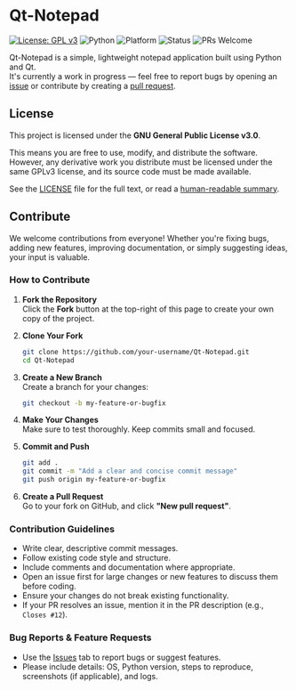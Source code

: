# Qt-Notepad

[![License: GPL v3](https://img.shields.io/badge/License-GPLv3-blue.svg)](https://www.gnu.org/licenses/gpl-3.0)
![Python](https://img.shields.io/badge/Python-3.8%2B-blue)
![Platform](https://img.shields.io/badge/Platform-Windows%20%7C%20Linux%20%7C%20macOS-lightgrey)
![Status](https://img.shields.io/badge/Status-WIP-orange)
![PRs Welcome](https://img.shields.io/badge/PRs-welcome-brightgreen)

Qt-Notepad is a simple, lightweight notepad application built using Python and Qt.  
It's currently a work in progress — feel free to report bugs by opening an [issue](https://github.com/nxptunx/Qt-Notepad/issues) or contribute by creating a [pull request](https://github.com/nxptunx/Qt-Notepad/pulls).


## License

This project is licensed under the **GNU General Public License v3.0**.

This means you are free to use, modify, and distribute the software. However, any derivative work you distribute must be licensed under the same GPLv3 license, and its source code must be made available.

See the [LICENSE](LICENSE) file for the full text, or read a [human-readable summary](https://www.gnu.org/licenses/gpl-3.0.en.html#content).

## Contribute

We welcome contributions from everyone! Whether you're fixing bugs, adding new features, improving documentation, or simply suggesting ideas, your input is valuable.

### How to Contribute

1. **Fork the Repository**  
   Click the **Fork** button at the top-right of this page to create your own copy of the project.

2. **Clone Your Fork**  
   ```bash
   git clone https://github.com/your-username/Qt-Notepad.git
   cd Qt-Notepad
   ```

3. **Create a New Branch**  
   Create a branch for your changes:
   ```bash
   git checkout -b my-feature-or-bugfix
   ```

4. **Make Your Changes**  
   Make sure to test thoroughly. Keep commits small and focused.

5. **Commit and Push**  
   ```bash
   git add .
   git commit -m "Add a clear and concise commit message"
   git push origin my-feature-or-bugfix
   ```

6. **Create a Pull Request**  
   Go to your fork on GitHub, and click **"New pull request"**.

### Contribution Guidelines

- Write clear, descriptive commit messages.
- Follow existing code style and structure.
- Include comments and documentation where appropriate.
- Open an issue first for large changes or new features to discuss them before coding.
- Ensure your changes do not break existing functionality.
- If your PR resolves an issue, mention it in the PR description (e.g., `Closes #12`).

### Bug Reports & Feature Requests

- Use the [Issues](https://github.com/nxptunx/Qt-Notepad/issues) tab to report bugs or suggest features.
- Please include details: OS, Python version, steps to reproduce, screenshots (if applicable), and logs.
